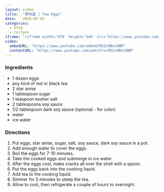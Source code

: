```yaml
---
layout: video
title:  "茶鸡蛋 | Tea Eggs"
date:   2020-05-04
categories:
  - blog
  - recipes
iframe: "<iframe width='970' height='546' src='https://www.youtube.com/embed/M5Ix9Bns9WM' frameborder='0' allow='accelerometer; autoplay; encrypted-media; gyroscope; picture-in-picture' allowfullscreen></iframe>"
video:
  embedURL: "https://www.youtube.com/embed/M5Ix9Bns9WM"
  contentURL: "https://www.youtube.com/watch?v=M5Ix9Bns9WM"
---
```


### Ingredients

* 1 dozen eggs
* any kind of red or black tea
* 2 star anise
* 1 tablespoon sugar
* 1 teaspoon kosher salt
* 2 tablespoons soy sauce
* 1/2 tablespoon dark soy sauce (optional - for color)
* water
* ice water

### Directions
1. Put eggs, star anise, sugar, salt, soy sauce, dark soy sauce in a pot.
2. Add enough water to cover the eggs.
3. Boil the eggs for 7-10 minutes.
4. Take the cooked eggs and submerge in ice water.
5. After the eggs cool, make cracks all over the shell with a spoon.
6. Put the eggs back into the cooking liquid.
7. Add tea to the cooking liquid.
8. Simmer for 5 minutes to steep the tea.
9. Allow to cool, then refrigerate a couple of hours to overnight.
